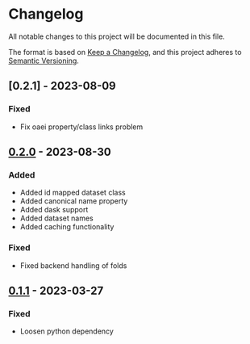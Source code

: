 # Changelog

All notable changes to this project will be documented in this file.

The format is based on [Keep a Changelog](https://keepachangelog.com/en/1.0.0/),
and this project adheres to [Semantic Versioning](https://semver.org/spec/v2.0.0.html).

## [0.2.1] - 2023-08-09

### Fixed

- Fix oaei property/class links problem

## [0.2.0] - 2023-08-30

### Added

- Added id mapped dataset class
- Added canonical name property 
- Added dask support
- Added dataset names
- Added caching functionality

### Fixed

- Fixed backend handling of folds

## [0.1.1] - 2023-03-27

### Fixed

- Loosen python dependency

[0.1.1]: https://github.com/dobraczka/sylloge/releases/tag/v0.1.1
[0.2.0]: https://github.com/dobraczka/sylloge/releases/tag/v0.2.0
